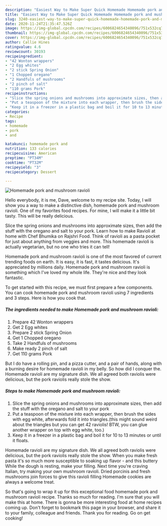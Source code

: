 ```yaml
---
description: "Easiest Way to Make Super Quick Homemade Homemade pork and mushroom ravioli"
title: "Easiest Way to Make Super Quick Homemade Homemade pork and mushroom ravioli"
slug: 3240-easiest-way-to-make-super-quick-homemade-homemade-pork-and-mushroom-ravioli
date: 2020-11-24T21:35:47.526Z
image: https://img-global.cpcdn.com/recipes/6006824654340096/751x532cq70/homemade-pork-and-mushroom-ravioli-recipe-main-photo.jpg
thumbnail: https://img-global.cpcdn.com/recipes/6006824654340096/751x532cq70/homemade-pork-and-mushroom-ravioli-recipe-main-photo.jpg
cover: https://img-global.cpcdn.com/recipes/6006824654340096/751x532cq70/homemade-pork-and-mushroom-ravioli-recipe-main-photo.jpg
author: Callie Hines
ratingvalue: 4.6
reviewcount: 30193
recipeingredient:
- "42 Wonton wrappers"
- "2 Egg whites"
- "2 stick Spring Onion"
- "1 Chopped oregano"
- "2 Handfuls of mushrooms"
- "2 pinch of salt"
- "110 grams Pork"
recipeinstructions:
- "Slice the spring onions and mushrooms into approximate sizes, then add the stuff with the oregano and salt to your pork"
- "Put a teaspoon of the mixture into each wrapper, then brush the sides with egg white, afterwards fold it into triangles.(this might sound weird about the triangles but you can get 42 raviolis! BTW, you can glue another wrapper on top with egg white, too.)"
- "Keep it in a freezer in a plastic bag and boil it for 10 to 13 minutes or until it floats."
categories:
- Recipe
tags:
- homemade
- pork
- and

katakunci: homemade pork and 
nutrition: 133 calories
recipecuisine: American
preptime: "PT34M"
cooktime: "PT32M"
recipeyield: "3"
recipecategory: Dessert

---
```



![Homemade pork and mushroom ravioli](https://img-global.cpcdn.com/recipes/6006824654340096/751x532cq70/homemade-pork-and-mushroom-ravioli-recipe-main-photo.jpg)

Hello everybody, it is me, Dave, welcome to my recipe site. Today, I will show you a way to make a distinctive dish, homemade pork and mushroom ravioli. One of my favorites food recipes. For mine, I will make it a little bit tasty. This will be really delicious.

Slice the spring onions and mushrooms into approximate sizes, then add the stuff with the oregano and salt to your pork. Learn how to make Ravioli at home with Chef Bhumika on Rajshri Food. Think of ravioli as a pasta pocket for just about anything from veggies and more. This homemade ravioli is actually vegetarian, but no one who tries it can tell!

Homemade pork and mushroom ravioli is one of the most favored of current trending foods on earth. It is easy, it is fast, it tastes delicious. It's appreciated by millions daily. Homemade pork and mushroom ravioli is something which I've loved my whole life. They're nice and they look fantastic.


To get started with this recipe, we must first prepare a few components. You can cook homemade pork and mushroom ravioli using 7 ingredients and 3 steps. Here is how you cook that.

<!--inarticleads1-->

##### The ingredients needed to make Homemade pork and mushroom ravioli:

1. Prepare 42 Wonton wrappers
1. Get 2 Egg whites
1. Prepare 2 stick Spring Onion
1. Get 1 Chopped oregano
1. Take 2 Handfuls of mushrooms
1. Make ready 2 pinch of salt
1. Get 110 grams Pork


But I do have a rolling pin, and a pizza cutter, and a pair of hands, along with a burning desire for homemade ravioli in my belly. So how did I conquer the. Homemade ravioli are my signature dish. We all agreed both raviolis were delicious, but the pork raviolis really stole the show. 

<!--inarticleads2-->

##### Steps to make Homemade pork and mushroom ravioli:

1. Slice the spring onions and mushrooms into approximate sizes, then add the stuff with the oregano and salt to your pork
1. Put a teaspoon of the mixture into each wrapper, then brush the sides with egg white, afterwards fold it into triangles.(this might sound weird about the triangles but you can get 42 raviolis! BTW, you can glue another wrapper on top with egg white, too.)
1. Keep it in a freezer in a plastic bag and boil it for 10 to 13 minutes or until it floats.


Homemade ravioli are my signature dish. We all agreed both raviolis were delicious, but the pork raviolis really stole the show. When you make fresh pasta it&#39;s so much more susceptible to soaking up flavor - and this buttery While the dough is resting, make your filling. Next time you&#39;re craving Italian, try making your own mushroom ravioli. Dried porcinis and fresh mushrooms join forces to give this ravioli filling Homemade cookies are always a welcome treat. 

So that's going to wrap it up for this exceptional food homemade pork and mushroom ravioli recipe. Thanks so much for reading. I'm sure that you will make this at home. There is gonna be more interesting food at home recipes coming up. Don't forget to bookmark this page in your browser, and share it to your family, colleague and friends. Thank you for reading. Go on get cooking!
